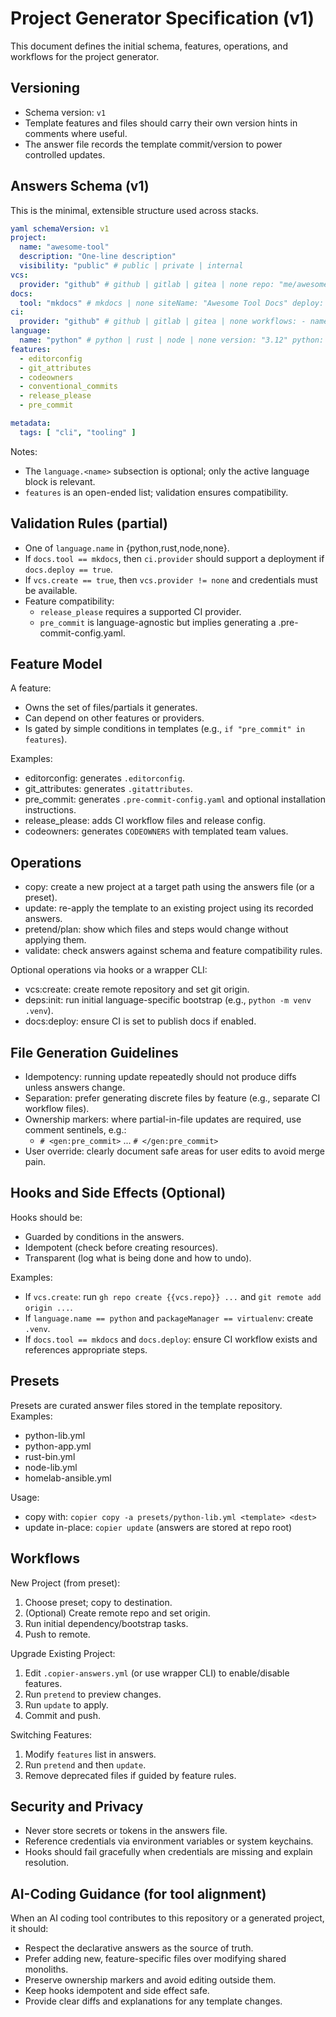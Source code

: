 # Project Generator Specification (v1)

This document defines the initial schema, features, operations, and workflows for the project generator.

## Versioning

- Schema version: `v1`
- Template features and files should carry their own version hints in comments where useful.
- The answer file records the template commit/version to power controlled updates.

## Answers Schema (v1)

This is the minimal, extensible structure used across stacks.

```yaml
yaml schemaVersion: v1
project:
  name: "awesome-tool"
  description: "One-line description"
  visibility: "public" # public | private | internal
vcs:
  provider: "github" # github | gitlab | gitea | none repo: "me/awesome-tool" # org/name create: false # when true, attempt to create/link the remote defaultBranch: "main"
docs:
  tool: "mkdocs" # mkdocs | none siteName: "Awesome Tool Docs" deploy: true # if supported by CI provider
ci:
  provider: "github" # github | gitlab | gitea | none workflows: - name: test on: [push, pull_request] matrix: python: ["3.12"]
language:
  name: "python" # python | rust | node | none version: "3.12" python: packageManager: "virtualenv" # virtualenv | uv | poetry | pip-tools lint: ["ruff"] typecheck: ["mypy"] test: ["pytest"] rust: edition: "2021" node: packageManager: "npm" # npm | pnpm | yarn
features:
  - editorconfig
  - git_attributes
  - codeowners
  - conventional_commits
  - release_please
  - pre_commit

metadata:
  tags: [ "cli", "tooling" ]
```

Notes:

- The `language.<name>` subsection is optional; only the active language block is relevant.
- `features` is an open-ended list; validation ensures compatibility.

## Validation Rules (partial)

- One of `language.name` in {python,rust,node,none}.
- If `docs.tool == mkdocs`, then `ci.provider` should support a deployment if `docs.deploy == true`.
- If `vcs.create == true`, then `vcs.provider != none` and credentials must be available.
- Feature compatibility:
    - `release_please` requires a supported CI provider.
    - `pre_commit` is language-agnostic but implies generating a .pre-commit-config.yaml.

## Feature Model

A feature:

- Owns the set of files/partials it generates.
- Can depend on other features or providers.
- Is gated by simple conditions in templates (e.g., `if "pre_commit" in features`).

Examples:

- editorconfig: generates `.editorconfig`.
- git_attributes: generates `.gitattributes`.
- pre_commit: generates `.pre-commit-config.yaml` and optional installation instructions.
- release_please: adds CI workflow files and release config.
- codeowners: generates `CODEOWNERS` with templated team values.

## Operations

- copy: create a new project at a target path using the answers file (or a preset).
- update: re-apply the template to an existing project using its recorded answers.
- pretend/plan: show which files and steps would change without applying them.
- validate: check answers against schema and feature compatibility rules.

Optional operations via hooks or a wrapper CLI:

- vcs:create: create remote repository and set git origin.
- deps:init: run initial language-specific bootstrap (e.g., `python -m venv .venv`).
- docs:deploy: ensure CI is set to publish docs if enabled.

## File Generation Guidelines

- Idempotency: running update repeatedly should not produce diffs unless answers change.
- Separation: prefer generating discrete files by feature (e.g., separate CI workflow files).
- Ownership markers: where partial-in-file updates are required, use comment sentinels, e.g.:
    - `# <gen:pre_commit>` ... `# </gen:pre_commit>`
- User override: clearly document safe areas for user edits to avoid merge pain.

## Hooks and Side Effects (Optional)

Hooks should be:

- Guarded by conditions in the answers.
- Idempotent (check before creating resources).
- Transparent (log what is being done and how to undo).

Examples:

- If `vcs.create`: run `gh repo create {{vcs.repo}} ...` and `git remote add origin ...`.
- If `language.name == python` and `packageManager == virtualenv`: create `.venv`.
- If `docs.tool == mkdocs` and `docs.deploy`: ensure CI workflow exists and references appropriate steps.

## Presets

Presets are curated answer files stored in the template repository. Examples:

- python-lib.yml
- python-app.yml
- rust-bin.yml
- node-lib.yml
- homelab-ansible.yml

Usage:

- copy with: `copier copy -a presets/python-lib.yml <template> <dest>`
- update in-place: `copier update` (answers are stored at repo root)

## Workflows

New Project (from preset):

1) Choose preset; copy to destination.
2) (Optional) Create remote repo and set origin.
3) Run initial dependency/bootstrap tasks.
4) Push to remote.

Upgrade Existing Project:

1) Edit `.copier-answers.yml` (or use wrapper CLI) to enable/disable features.
2) Run `pretend` to preview changes.
3) Run `update` to apply.
4) Commit and push.

Switching Features:

1) Modify `features` list in answers.
2) Run `pretend` and then `update`.
3) Remove deprecated files if guided by feature rules.

## Security and Privacy

- Never store secrets or tokens in the answers file.
- Reference credentials via environment variables or system keychains.
- Hooks should fail gracefully when credentials are missing and explain resolution.

## AI-Coding Guidance (for tool alignment)

When an AI coding tool contributes to this repository or a generated project, it should:

- Respect the declarative answers as the source of truth.
- Prefer adding new, feature-specific files over modifying shared monoliths.
- Preserve ownership markers and avoid editing outside them.
- Keep hooks idempotent and side effect safe.
- Provide clear diffs and explanations for any template changes.
